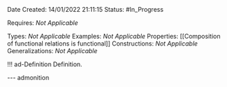 <br />
<br />

Date Created: 14/01/2022 21:11:15
Status: #In_Progress

Requires: _Not Applicable_

Types: _Not Applicable_
Examples: _Not Applicable_ 
Properties: [[Composition of functional relations is functional]]
Constructions: _Not Applicable_
Generalizations: _Not Applicable_

!!! ad-Definition Definition.



--- admonition
